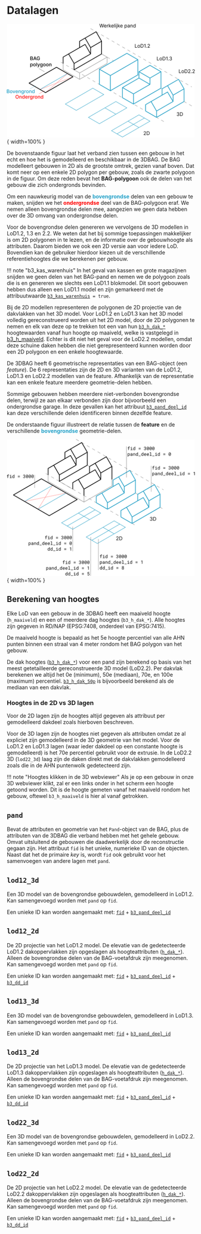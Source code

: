 # Datalagen

![3dbag_layers](../images/3d_bag_layers_nl.png){ width=100% }

De bovenstaande figuur laat het verband zien tussen een gebouw in het echt en hoe het is gemodelleerd en beschikbaar in de 3DBAG. De BAG modelleert gebouwen in 2D als de grootste omtrek, gezien vanaf boven. Dat komt neer op een enkele 2D polygon per gebouw, zoals de zwarte polygoon in de figuur. Om deze reden bevat het **BAG-polygoon** ook de delen van het gebouw die zich ondergronds bevinden.

Om een nauwkeurig model van de <span style="color:#24a1c8ff">**bovengrondse**</span> delen van een gebouw te maken, snijden we het <span style="color:#ff0000ff">**ondergrondse**</span> deel van de BAG-polygoon eraf. We nemen alleen bovengrondse delen mee, aangezien we geen data hebben over de 3D omvang van ondergrondse delen.

Voor de bovengrondse delen genereren we vervolgens de 3D modellen in LoD1.2, 1.3 en 2.2. We weten dat het bij sommige toepassingen makkelijker is om 2D polygonen in te lezen, en de informatie over de gebouwhoogte als attributen. Daarom bieden we ook een 2D versie aan voor iedere LoD. Bovendien kan de gebruiker hierdoor kiezen uit de verschillende referentiehoogtes die we berekenen per gebouw.

!!! note "b3_kas_warenhuis"
    In het geval van kassen en grote magazijnen snijden we geen delen van het BAG-pand en nemen we de polygoon zoals die is en genereren we slechts een LoD1.1 blokmodel. Dit soort gebouwen hebben dus alleen een LoD1.1 model en zijn gemarkeerd met de attribuutwaarde [`b3_kas_warenhuis`](attributes.md#b3_kas_warenhuis)` = true`.

Bij de 2D modellen representeren de polygonen de 2D projectie van de dakvlakken van het 3D model. Voor LoD1.2 en LoD1.3 kan het 3D model volledig gereconstrueerd worden uit het 2D model, door de 2D polygonen te nemen en elk van deze op te trekken tot een van hun [`b3_h_dak_*`](attributes.md#b3_h_dak_50p) hoogtewaarden vanaf hun hoogte op maaiveld, welke is vastgelegd in [b3_h_maaiveld](attributes.md#b3_h_maaiveld). Echter is dit niet het geval voor de LoD2.2 modellen, omdat deze schuine daken hebben die niet gerepresenteerd kunnen worden door een 2D polygoon en een enkele hoogtewaarde.

De 3DBAG heeft 6 geometrische representaties van een BAG-object (een *feature*). De 6 representaties zijn de 2D en 3D varianten van de LoD1.2, LoD1.3 en LoD2.2 modellen van de feature. Afhankelijk van de representatie kan een enkele feature meerdere geometrie-delen hebben.

Sommige gebouwen hebben meerdere niet-verbonden bovengrondse delen, terwijl ze aan elkaar verbonden zijn door bijvoorbeeld een ondergrondse garage. In deze gevallen kan het attribuut [`b3_pand_deel_id`](attributes.md#b3_pand_deel_id) kan deze verschillende delen identificeren binnen dezelfde feature.

De onderstaande figuur illustreert de relatie tussen de **feature** en de verschillende <span style="color:#24a1c8ff">**bovengrondse**</span> geometrie-delen.

![3dbag_ref](../../../images_common/3d_bag_layers_reference.png){ width=100% }

## Berekening van hoogtes

Elke LoD van een gebouw in de 3DBAG heeft een maaiveld hoogte (`h_maaiveld`) en een of meerdere dag hoogtes (`b3_h_dak_*`). Alle hoogtes zijn gegeven in  RD/NAP (EPSG:7408, onderdeel van EPSG:7415).

De maaiveld hoogte is bepaald as het 5e hoogte percentiel van alle AHN punten binnen een straal van 4 meter rondom het BAG polygon van het gebouw.

De dak hoogtes ([`b3_h_dak_*`](attributes.md#b3_h_dak_50p)) voor een pand zijn berekend op basis van het meest getetailleerde gereconstrueerde 3D model (LoD2.2). Per dakvlak berekenen we altijd het 0e (minimum), 50e (mediaan), 70e, en 100e (maximum)  percentiel. [`b3_h_dak_50p`](attributes.md#b3_h_dak_50p) is bijvoorbeeld berekend als de mediaan van een dakvlak.

### Hoogtes in de 2D vs 3D lagen
Voor de 2D lagen zijn de hoogtes altijd gegeven als attribuut per gemodelleerd dakdeel zoals hierboven beschreven.

Voor de 3D lagen zijn de hoogtes niet gegeven als attributen omdat ze al expliciet zijn gemodelleerd in de 3D geometrie van het model. Voor de LoD1.2 en LoD1.3 lagen (waar ieder dakdeel op een constante hoogte is gemodelleerd) is het 70e percentiel gebruikt voor de extrusie.  In de LoD2.2 3D (`lod22_3d`) laag zijn de daken direkt met de dakvlakken gemodelleerd zoals die in de AHN puntenwolk gedetecteerd zijn.

!!! note "Hoogtes klikken in de 3D webviewer"
    Als je op een gebouw in onze 3D webviewer klikt, zal er een links onder in het scherm een hoogte getoond worden. Dit is de hoogte gemeten vanaf het maaiveld rondom het gebouw, oftewel `b3_h_maaiveld` is hier al vanaf getrokken.

<!-- start layers (DO NOT REMOVE THIS MARKER AND DO NOT EDIT THE TEXT BELOW. SEE README.) -->
## `pand`

Bevat de attributen en geometrie van het `Pand`-object van de BAG, plus de attributen van de 3DBAG die verband hebben met het gehele gebouw. Omvat uitsluitend de gebouwen die daadwerkelijk door de reconstructie gegaan zijn. Het attribuut `fid` is het unieke, numerieke ID van de objecten. Naast dat het de primaire *key* is, wordt `fid` ook gebruikt voor het samenvoegen van andere lagen met `pand`.


## `lod12_3d`

Een 3D model van de bovengrondse gebouwdelen, gemodelleerd in LoD1.2. Kan samengevoegd worden met `pand` op `fid`.

Een unieke ID kan worden aangemaakt met: [`fid`](attributes.md#fid) + [`b3_pand_deel_id`](attributes.md#b3_pand_deel_id)

## `lod12_2d`

De 2D projectie van het LoD1.2 model. De elevatie van de gedetecteerde LoD1.2 dakoppervlakken zijn opgeslagen als hoogteattributen ([`h_dak_*`](attributes.md#h_dak_50p)). Alleen de bovengrondse delen van de BAG-voetafdruk zijn meegenomen. Kan samengevoegd worden met `pand` op `fid`.

Een unieke ID kan worden aangemaakt met: [`fid`](attributes.md#fid) + [`b3_pand_deel_id`](attributes.md#b3_pand_deel_id) + [`b3_dd_id`](attributes.md#b3_dd_id)

## `lod13_3d`

Een 3D model van de bovengrondse gebouwdelen, gemodelleerd in LoD1.3. Kan samengevoegd worden met `pand` op `fid`.

Een unieke ID kan worden aangemaakt met: [`fid`](attributes.md#fid) + [`b3_pand_deel_id`](attributes.md#b3_pand_deel_id)

## `lod13_2d`

De 2D projectie van het LoD1.3 model. De elevatie van de gedetecteerde LoD1.3 dakoppervlakken zijn opgeslagen als hoogteattributen ([`h_dak_*`](attributes.md#h_dak_50p)). Alleen de bovengrondse delen van de BAG-voetafdruk zijn meegenomen. Kan samengevoegd worden met `pand` op `fid`.

Een unieke ID kan worden aangemaakt met: [`fid`](attributes.md#fid) + [`b3_pand_deel_id`](attributes.md#b3_pand_deel_id) + [`b3_dd_id`](attributes.md#b3_dd_id)

## `lod22_3d`

Een 3D model van de bovengrondse gebouwdelen, gemodelleerd in LoD2.2. Kan samengevoegd worden met `pand` op `fid`.

Een unieke ID kan worden aangemaakt met: [`fid`](attributes.md#fid) + [`b3_pand_deel_id`](attributes.md#b3_pand_deel_id)

## `lod22_2d`

De 2D projectie van het LoD2.2 model. De elevatie van de gedetecteerde LoD2.2 dakoppervlakken zijn opgeslagen als hoogteattributen ([`h_dak_*`](attributes.md#h_dak_50p)). Alleen de bovengrondse delen van de BAG-voetafdruk zijn meegenomen. Kan samengevoegd worden met `pand` op `fid`.

Een unieke ID kan worden aangemaakt met: [`fid`](attributes.md#fid) + [`b3_pand_deel_id`](attributes.md#b3_pand_deel_id) + [`b3_dd_id`](attributes.md#b3_dd_id)

<!-- end layers (DO NOT REMOVE THIS MARKER) -->
